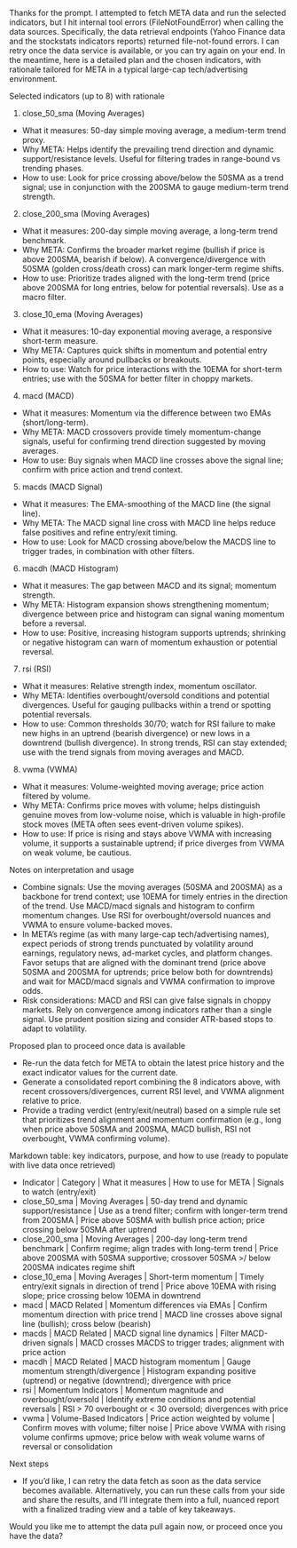 Thanks for the prompt. I attempted to fetch META data and run the selected indicators, but I hit internal tool errors (FileNotFoundError) when calling the data sources. Specifically, the data retrieval endpoints (Yahoo Finance data and the stockstats indicators reports) returned file-not-found errors. I can retry once the data service is available, or you can try again on your end. In the meantime, here is a detailed plan and the chosen indicators, with rationale tailored for META in a typical large-cap tech/advertising environment.

Selected indicators (up to 8) with rationale
1) close_50_sma (Moving Averages)
- What it measures: 50-day simple moving average, a medium-term trend proxy.
- Why META: Helps identify the prevailing trend direction and dynamic support/resistance levels. Useful for filtering trades in range-bound vs trending phases.
- How to use: Look for price crossing above/below the 50SMA as a trend signal; use in conjunction with the 200SMA to gauge medium-term trend strength.

2) close_200_sma (Moving Averages)
- What it measures: 200-day simple moving average, a long-term trend benchmark.
- Why META: Confirms the broader market regime (bullish if price is above 200SMA, bearish if below). A convergence/divergence with 50SMA (golden cross/death cross) can mark longer-term regime shifts.
- How to use: Prioritize trades aligned with the long-term trend (price above 200SMA for long entries, below for potential reversals). Use as a macro filter.

3) close_10_ema (Moving Averages)
- What it measures: 10-day exponential moving average, a responsive short-term measure.
- Why META: Captures quick shifts in momentum and potential entry points, especially around pullbacks or breakouts.
- How to use: Watch for price interactions with the 10EMA for short-term entries; use with the 50SMA for better filter in choppy markets.

4) macd (MACD)
- What it measures: Momentum via the difference between two EMAs (short/long-term).
- Why META: MACD crossovers provide timely momentum-change signals, useful for confirming trend direction suggested by moving averages.
- How to use: Buy signals when MACD line crosses above the signal line; confirm with price action and trend context.

5) macds (MACD Signal)
- What it measures: The EMA-smoothing of the MACD line (the signal line).
- Why META: The MACD signal line cross with MACD line helps reduce false positives and refine entry/exit timing.
- How to use: Look for MACD crossing above/below the MACDS line to trigger trades, in combination with other filters.

6) macdh (MACD Histogram)
- What it measures: The gap between MACD and its signal; momentum strength.
- Why META: Histogram expansion shows strengthening momentum; divergence between price and histogram can signal waning momentum before a reversal.
- How to use: Positive, increasing histogram supports uptrends; shrinking or negative histogram can warn of momentum exhaustion or potential reversal.

7) rsi (RSI)
- What it measures: Relative strength index, momentum oscillator.
- Why META: Identifies overbought/oversold conditions and potential divergences. Useful for gauging pullbacks within a trend or spotting potential reversals.
- How to use: Common thresholds 30/70; watch for RSI failure to make new highs in an uptrend (bearish divergence) or new lows in a downtrend (bullish divergence). In strong trends, RSI can stay extended; use with the trend signals from moving averages and MACD.

8) vwma (VWMA)
- What it measures: Volume-weighted moving average; price action filtered by volume.
- Why META: Confirms price moves with volume; helps distinguish genuine moves from low-volume noise, which is valuable in high-profile stock moves (META often sees event-driven volume spikes).
- How to use: If price is rising and stays above VWMA with increasing volume, it supports a sustainable uptrend; if price diverges from VWMA on weak volume, be cautious.

Notes on interpretation and usage
- Combine signals: Use the moving averages (50SMA and 200SMA) as a backbone for trend context; use 10EMA for timely entries in the direction of the trend. Use MACD/macd signals and histogram to confirm momentum changes. Use RSI for overbought/oversold nuances and VWMA to ensure volume-backed moves.
- In META’s regime (as with many large-cap tech/advertising names), expect periods of strong trends punctuated by volatility around earnings, regulatory news, ad-market cycles, and platform changes. Favor setups that are aligned with the dominant trend (price above 50SMA and 200SMA for uptrends; price below both for downtrends) and wait for MACD/macd signals and VWMA confirmation to improve odds.
- Risk considerations: MACD and RSI can give false signals in choppy markets. Rely on convergence among indicators rather than a single signal. Use prudent position sizing and consider ATR-based stops to adapt to volatility.

Proposed plan to proceed once data is available
- Re-run the data fetch for META to obtain the latest price history and the exact indicator values for the current date.
- Generate a consolidated report combining the 8 indicators above, with recent crossovers/divergences, current RSI level, and VWMA alignment relative to price.
- Provide a trading verdict (entry/exit/neutral) based on a simple rule set that prioritizes trend alignment and momentum confirmation (e.g., long when price above 50SMA and 200SMA, MACD bullish, RSI not overbought, VWMA confirming volume).

Markdown table: key indicators, purpose, and how to use (ready to populate with live data once retrieved)

- Indicator | Category | What it measures | How to use for META | Signals to watch (entry/exit)
- close_50_sma | Moving Averages | 50-day trend and dynamic support/resistance | Use as a trend filter; confirm with longer-term trend from 200SMA | Price above 50SMA with bullish price action; price crossing below 50SMA after uptrend
- close_200_sma | Moving Averages | 200-day long-term trend benchmark | Confirm regime; align trades with long-term trend | Price above 200SMA with 50SMA supportive; crossover 50SMA >/ below 200SMA indicates regime shift
- close_10_ema | Moving Averages | Short-term momentum | Timely entry/exit signals in direction of trend | Price above 10EMA with rising slope; price crossing below 10EMA in downtrend
- macd | MACD Related | Momentum differences via EMAs | Confirm momentum direction with price trend | MACD line crosses above signal line (bullish); cross below (bearish)
- macds | MACD Related | MACD signal line dynamics | Filter MACD-driven signals | MACD crosses MACDS to trigger trades; alignment with price action
- macdh | MACD Related | MACD histogram momentum | Gauge momentum strength/divergence | Histogram expanding positive (uptrend) or negative (downtrend); divergence with price
- rsi | Momentum Indicators | Momentum magnitude and overbought/oversold | Identify extreme conditions and potential reversals | RSI > 70 overbought or < 30 oversold; divergences with price
- vwma | Volume-Based Indicators | Price action weighted by volume | Confirm moves with volume; filter noise | Price above VWMA with rising volume confirms upmove; price below with weak volume warns of reversal or consolidation

Next steps
- If you’d like, I can retry the data fetch as soon as the data service becomes available. Alternatively, you can run these calls from your side and share the results, and I’ll integrate them into a full, nuanced report with a finalized trading view and a table of key takeaways.

Would you like me to attempt the data pull again now, or proceed once you have the data?